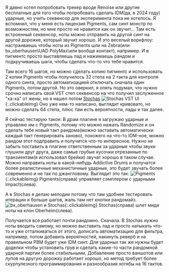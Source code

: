 ---
---
Я давно хотел попробовать трекер вроде Renoise или другие бесплатные для того чтобы попробовать сделать IDM(да, в 2024 году) ударные, но учить секвенсор для эксперимента пока не хотелось.
Я вспомнил, что у меня есть лицензия Pigments, сам синт монстр по возможностям, но мне просто не нравится как он звучит... 
Там есть встроенный секвенсор, ноты можно отправить на другой синт на другой дорожке, который звучит хорошо. 
И это веселый воркфлоу: настраиваешь чтобы ноты из Pigments шли на Zebra(или bx_oberhausen\UAD PolyMax\или вообще контакт), например. И в пигментс просто выставляешь лад и нажимаешь рандом и подкручиваешь шаги, чтобы сделать что-то что тебе нравится. 

Там всего 16 шагов, но можно сделать копию пигментс и использовать 2 копии Pigments чтобы получилось 32 степа на 2 такта для контроля одного синта, просто автоматизацией отключать сначала один Pigments, потом другой. Но это оверкил, я опять подумал, что нужно срочно написать свой VST степ секвенсор на что получил заслуженное "ха-ха" от жены, но я нашел потом [Stochas](https://stochas.org/stochas/)
![Stochas VST UI]({{site.url}}/assets/images/stochas_screenshot.png){:.clickableimg}
Оно уже кем-то написано, выглядит кривовато, но можно сделать 64 степа, плюс там есть вероятности, лады и так далее.

Я сейчас тестирую такое:
В драм плагине я загружаю ударные и управляю им с Pigments, потому что можно нажать Randomize и он сделать тебе новый такт рандома(можно заставить автоматически каждый такт генерировать заново), похожего на что-то IDM-ное, можно рандом этот подправить и получится что-то интересное. Нужно не забыть поставить в плагине ответственным за ударные чтобы звуки глушили друг друга, даже самые грубые кусочки отрезанные по транзиентам(я использовал брейки) звучат хорошо в таком случае. Можно направить ноты в какой-нибудь Addictive Drums и получатся более реалистичные механистичные ударные, это будет звучать более современно и не так по джангловому.
Выглядит это так:
![Pigments]({{site.url}}/assets/images/pigments_impact.png){:.clickableimg}
Pigments(справа) управляет сэмплером с ударными Impact(слева).

А в Stochas я делаю мелодии потому что там удобнее тестировать итерации и больше шагов, жаль там нет кнопки рандомайз.
![bx_oberhausen и Stochas]({{site.url}}/assets/images/stochas_oberhausen.png){:.clickableimg}
Stochas(справа) шлет миди ноты на клон Oberheim(слева).

Получается все работает почти рандомно. Сначала. 
В Stochas нужно ноты вводить самому, но можно выставить лад и просто натыкать что-то и уже отталкиваться от этого, дописать автоматизацию для фильтра, например, потом добавить вероятностей, накинуть реверб и на правильном PBM будет уже IDM синт.
Для ударных так же нужны будет доделки чтобы установить грув и сделать какие-то части рандомной ударной партии более стабильными, Добавление просто ваншотов или лупов на другую дорожку работает хорошо, но метод требует более скурпулезного программирования и разнообразия хотябы на 16 тактов.